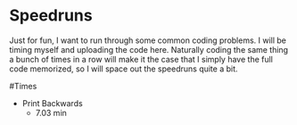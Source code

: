 # Speedruns

Just for fun, I want to run through some common coding problems.  I will be timing myself and uploading the code here.  Naturally coding the same thing a bunch of times in a row will make it the case that I simply have the full code memorized, so I will space out the speedruns quite a bit.

#Times
* Print Backwards
  * 7.03 min
